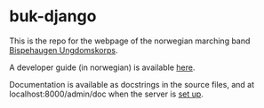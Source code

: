 # buk-django

This is the repo for the webpage of the norwegian marching band [Bispehaugen Ungdomskorps](https://bispehaugen.no).

A developer guide (in norwegian) is available [here](https://github.com/kalkins/buk-django/wiki).

Documentation is available as docstrings in the source files, and at localhost:8000/admin/doc when
the server is [set up](https://github.com/kalkins/buk-django/wiki/Kom-i-gang).
